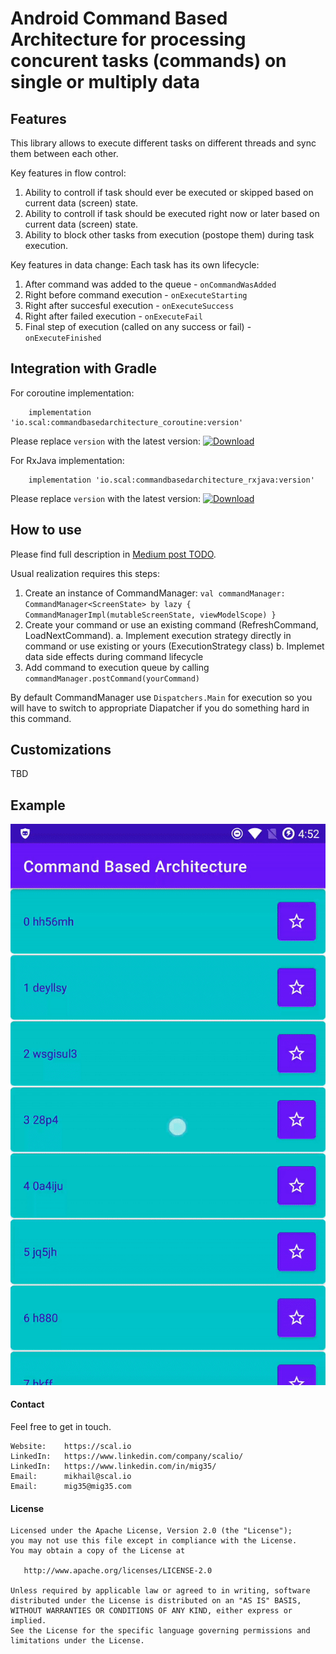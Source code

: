 Android Command Based Architecture for processing concurent tasks (commands) on single or multiply data
======================

## Features

This library allows to execute different tasks on different threads and sync them between each other.

Key features in flow control:
1. Ability to controll if task should ever be executed or skipped based on current data (screen) state.
2. Ability to controll if task should be executed right now or later based on current data (screen) state.
3. Ability to block other tasks from execution (postope them) during task execution.

Key features in data change:
Each task has its own lifecycle:
1. After command was added to the queue - `onCommandWasAdded`
2. Right before command execution - `onExecuteStarting`
3. Right after succesful execution - `onExecuteSuccess`
4. Right after failed execution - `onExecuteFail`
5. Final step of execution (called on any success or fail) - `onExecuteFinished`

## Integration with Gradle

For coroutine implementation:
```
    implementation 'io.scal:commandbasedarchitecture_coroutine:version'
```

Please replace `version` with the latest version: [![Download](https://api.bintray.com/packages/mig35/android-maven/command-based-architecture-coroutine/images/download.svg)](https://bintray.com/mig35/android-maven/command-based-architecture-coroutine/_latestVersion)


For RxJava implementation:
```
    implementation 'io.scal:commandbasedarchitecture_rxjava:version'
```

Please replace `version` with the latest version: [![Download](https://api.bintray.com/packages/mig35/android-maven/command-based-architecture-rxjava/images/download.svg)](https://bintray.com/mig35/android-maven/command-based-architecture-rxjava/_latestVersion)


## How to use

Please find full description in [Medium post TODO](https://medium.com).

Usual realization requires this steps:
1. Create an instance of CommandManager: `val commandManager: CommandManager<ScreenState> by lazy { CommandManagerImpl(mutableScreenState, viewModelScope) }`
2. Create your command or use an existing command (RefreshCommand, LoadNextCommand).
    a. Implement execution strategy directly in command or use existing or yours (ExecutionStrategy class)
    b. Implemet data side effects during command lifecycle
3. Add command to execution queue by calling `commandManager.postCommand(yourCommand)`

By default CommandManager use `Dispatchers.Main` for execution so you will have to switch to appropriate Diapatcher if you do something hard in this command.


## Customizations

TBD


## Example

![Example](resources/list_details_broadcast.gif "working example")

#### Contact ####

Feel free to get in touch.

    Website:    https://scal.io
    LinkedIn:   https://www.linkedin.com/company/scalio/
    LinkedIn:   https://www.linkedin.com/in/mig35/
    Email:      mikhail@scal.io
    Email:      mig35@mig35.com

#### License ####

    Licensed under the Apache License, Version 2.0 (the "License");
    you may not use this file except in compliance with the License.
    You may obtain a copy of the License at

       http://www.apache.org/licenses/LICENSE-2.0

    Unless required by applicable law or agreed to in writing, software
    distributed under the License is distributed on an "AS IS" BASIS,
    WITHOUT WARRANTIES OR CONDITIONS OF ANY KIND, either express or implied.
    See the License for the specific language governing permissions and
    limitations under the License.